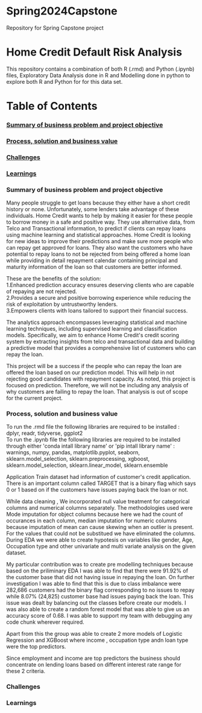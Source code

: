 # Spring2024Capstone
Repository for Spring Capstone project

# **Home Credit Default Risk Analysis** </br>
This repository contains a combination of both R (.rmd) and Python (.ipynb) files, Exploratory Data Analysis done in R and Modelling done in python to explore both R and Python for for this data set.
 
# **Table of Contents**
### [Summary of business problem and project objective](#summary-of-business-problem-and-project-objective) </br>
### [Process, solution and business value](#process-and-solution) </br>
### [Challenges](#challenges) </br>
### [Learnings](#learnings)



### Summary of business problem and project objective
Many people struggle to get loans because they either have a short credit history or none. Unfortunately, some lenders take advantage of these individuals. Home Credit wants to help by making it easier for these people to borrow money in a safe and positive way. They use alternative data, from Telco and Transactional information, to predict if clients can repay loans using machine learning and statistical approaches. Home Credit is looking for new ideas to improve their predictions and make sure more people who can repay get approved for loans. They also want the customers who have potential to repay loans to not be rejected from being offered a home loan while providing in detail repayment calendar containing principal and maturity information of the loan so that customers are better informed.

These are the benefits of the solution: </br>
1.Enhanced prediction accuracy ensures deserving clients who are capable of repaying are not rejected. </br>
2.Provides a secure and positive borrowing experience while reducing the risk of exploitation by untrustworthy lenders. </br>
3.Empowers clients with loans tailored to support their financial success.

The analytics approach encompasses leveraging statistical and machine learning techniques, including supervised learning and classification models. Specifically, we aim to enhance Home Credit's credit scoring system by extracting insights from telco and transactional data and building a predictive model that provides a comprehensive list of customers who can repay the loan.

This project will be a success if the people who can repay the loan are offered the loan based on our prediction model. This will help in not rejecting good candidates with repayment capacity. As noted, this project is focused on prediction. Therefore, we will not be including any analysis of why customers are failing to repay the loan. That analysis is out of scope for the current project.

### Process, solution and business value
To run the .rmd file the following libraries are required to be installed : </br>
dplyr, readr, tidyverse, ggplot2 </br>
To run the .ipynb file the following libraries are required to be installed through either 'conda intall library name' or 'pip intall library name' : </br>
warnings, numpy, pandas, matplotlib.pyplot, seaborn, sklearn.model_selection, sklearn.preprocessing, xgboost, sklearn.model_selection, sklearn.linear_model, sklearn.ensemble </br>

Application Train dataset had information of customer's credit application. There is an important column called TARGET that is a binary flag which says 0 or 1 based on if the customers have issues paying back the loan or not.

While data cleaning , We incorporated null value treatment for categorical columns and numerical columns separately. The methodologies used were Mode imputation for object columns because here we had the count of occurances in each column, median imputation for numeric columns because imputation of mean can cause skewing when an outlier is present. For the values that could not be substitued we have eliminated the columns.
During EDA we were able to create hypotesis on variables like gender, Age, Occupation type and other univariate and multi variate analysis on the given dataset. </br>

My particular contribution was to create pre modelling techniques because based on the priliminary EDA I was able to find that there were 91.92% of the customer base that did not having issue in repaying the loan. On further investigation I was able to find that this is due to class imbalance were 282,686 customers had the binary flag corresponding to no issues to repay while 8.07% (24,825) customer base had issues paying back the loan. This issue was dealt by balancing out the classes before create our models. I was also able to create a random forest model that was able to give us an accuracy score of 0.68. I was able to support my team with debugging any code chunk wherever required. </br>

Apart from this the group was able to create 2 more models of Logistic Regression and XGBoost where income , occupation type andn loan type were the top predictors. </br>

Since employment and income are top predictors the business should concentrate on lending loans based on different interest rate range for these 2 criteria. </br>





### Challenges





### Learnings
